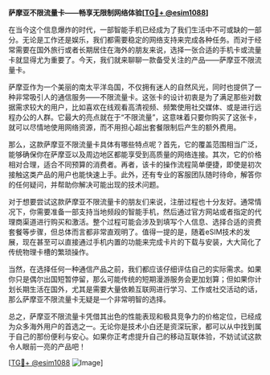 **萨摩亚不限流量卡——畅享无限制网络体验[[TG💪+ @esim1088](https://t.me/s/esim1088)]**

在当今这个信息爆炸的时代，一部智能手机已经成为了我们生活中不可或缺的一部分。无论是工作还是娱乐，我们都需要稳定的网络支持来完成各种任务。而对于经常需要在国外旅行或者长期居住在海外的朋友来说，选择一张合适的手机卡或流量卡就显得尤为重要了。今天，我们就来聊聊一款备受关注的产品——萨摩亚不限流量卡。

萨摩亚作为一个美丽的南太平洋岛国，不仅拥有迷人的自然风光，同时也提供了一种非常吸引人的通信服务——不限流量卡。这张卡的设计初衷是为了满足那些对数据需求较大的用户，比如喜欢在线观看高清视频、频繁使用社交媒体、或是进行远程办公的人群。它最大的亮点就在于“不限流量”，这意味着只要你购买了这张卡，就可以尽情地使用网络资源，而不用担心超出套餐限制后产生的额外费用。

那么，这款萨摩亚不限流量卡具体有哪些特点呢？首先，它的覆盖范围相当广泛，能够确保你在萨摩亚以及周边地区都能享受到高质量的网络连接。其次，它的价格相对合理，适合不同预算的消费者。再者，该卡的操作流程简单便捷，即使是初次接触这类产品的用户也能快速上手。此外，还有专业的客服团队随时待命，解答你的任何疑问，并帮助你解决可能出现的技术问题。

对于想要尝试这款萨摩亚不限流量卡的朋友们来说，注册过程也十分友好。通常情况下，你需要准备一部支持当地频段的智能手机，然后通过官方网站或者指定的代理商渠道进行购买和激活。整个过程可能会涉及到填写个人信息、选择合适的资费套餐等步骤，但总体而言都非常直观明了。值得一提的是，随着eSIM技术的发展，现在甚至可以直接通过手机内置的功能来完成卡片的下载与安装，大大简化了传统物理卡槽的繁琐操作。

当然，在选择任何一种通信产品之前，我们都应该仔细评估自己的实际需求。如果你只是偶尔出国短暂停留，那么可能传统的短期漫游服务会更加划算；但如果你计划长期生活在国外，尤其是需要大量依赖互联网进行学习、工作或社交活动的话，那么萨摩亚不限流量卡无疑是一个非常明智的选择。

总之，萨摩亚不限流量卡凭借其出色的性能表现和极具竞争力的价格定位，已经成为众多海外用户的首选之一。无论你是技术小白还是资深玩家，都可以从中找到属于自己的那份便利与安心。如果你正考虑提升自己的移动互联体验，不妨试试这款令人眼前一亮的产品吧！

[[TG💪+ @esim1088](https://t.me/s/esim1088) ![Image](https://i.postimg.cc/4NQfJmqS/Snipaste-2025-05-13-00-14-12.png)]